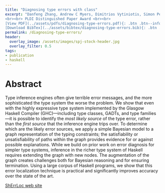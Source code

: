 ```yaml
---
title: "Diagnosing type errors with class"
excerpt: "Danfeng Zhang, Andrew C Myers, Dimitrios Vytiniotis, Simon Peyton Jones <br><br> Published in <em>Programming Languages Design and Implementation (PLDI'15)</em> by ACN
<br><br> PLDI Distinguished Paper Award <br><br>
[View PDF](../assets/pdfs/diagnosing-type-errors.pdf){: .btn .btn--info ..btn--large}
[Download BibTex](../assets/bibtex/diagnosing-type-errors.bib){: .btn .btn--info ..btn--large}"
permalink: /diagnosing-type-errors/
header:
  overlay_image: /assets/images/spj-stock-header.jpg
  overlay_filter: 0.5
tags:
- publication
- haskell
---
```


# Abstract
Type inference engines often give terrible error messages, and the more sophisticated the type system the worse the problem. We show that even with the highly expressive type system implemented by the Glasgow Haskell Compiler (GHC)—including type classes, GADTs, and type families—it is possible to identify the _most likely source_ of the type error, rather than the _first source_ that the inference engine trips over. To determine which are the likely error sources, we apply a simple Bayesian model to a graph representation of the typing constraints; the satisfiability or unsatisfiability of paths within the graph provides evidence for or against possible explanations. While we build on prior work on error diagnosis for simpler type systems, inference in the richer type system of Haskell requires extending the graph with new nodes. The augmentation of the graph creates challenges both for Bayesian reasoning and for ensuring termination. Using a large corpus of Haskell programs, we show that this error localization technique is practical and significantly improves accuracy over the state of the art.

[ShErrLoc web site](http://www.cs.cornell.edu/Projects/sherrloc)
